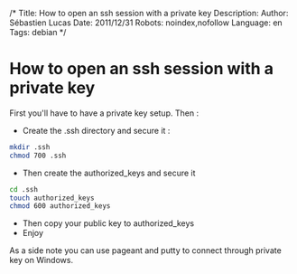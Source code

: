 /*
Title: How to open an ssh session with a private key
Description: 
Author: Sébastien Lucas
Date: 2011/12/31
Robots: noindex,nofollow
Language: en
Tags: debian
*/
# How to open an ssh session with a private key

First you'll have to have a private key setup. Then :
*	Create the .ssh directory and secure it :
```bash
mkdir .ssh
chmod 700 .ssh
```
*	Then create the authorized_keys and secure it
```bash
cd .ssh
touch authorized_keys
chmod 600 authorized_keys
```
*	Then copy your public key to authorized_keys
*	Enjoy

As a side note you can use pageant and putty to connect through private key on Windows. 



